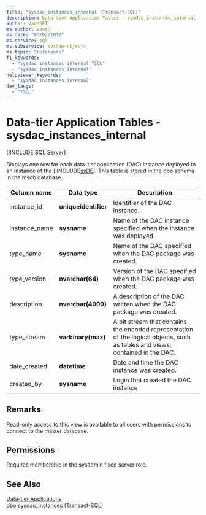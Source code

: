 ```yaml
---
title: "sysdac_instances_internal (Transact-SQL)"
description: Data-tier Application Tables - sysdac_instances_internal
author: VanMSFT
ms.author: vanto
ms.date: "03/03/2017"
ms.service: sql
ms.subservice: system-objects
ms.topic: "reference"
f1_keywords:
  - "sysdac_instances_internal_TSQL"
  - "sysdac_instances_internal"
helpviewer_keywords:
  - "sysdac_instances_internal"
dev_langs:
  - "TSQL"
---
```

# Data-tier Application Tables - sysdac_instances_internal
[!INCLUDE [SQL Server](../../includes/applies-to-version/sqlserver.md)]

  Displays one row for each data-tier application (DAC) instance deployed to an instance of the [!INCLUDE[ssDE](../../includes/ssde-md.md)]. This table is stored in the dbo schema in the msdb database.  
  
|Column name|Data type|Description|  
|-----------------|---------------|-----------------|  
|instance_id|**uniqueidentifier**|Identifier of the DAC instance.|  
|instance_name|**sysname**|Name of the DAC instance specified when the instance was deployed.|  
|type_name|**sysname**|Name of the DAC specified when the DAC package was created.|  
|type_version|**nvarchar(64)**|Version of the DAC specified when the DAC package was created.|  
|description|**nvarchar(4000)**|A description of the DAC written when the DAC package was created.|  
|type_stream|**varbinary(max)**|A bit stream that contains the encoded representation of the logical objects, such as tables and views, contained in the DAC.|  
|date_created|**datetime**|Date and time the DAC instance was created.|  
|created_by|**sysname**|Login that created the DAC instance|  
  
## Remarks  
 Read-only access to this view is available to all users with permissions to connect to the master database.  
  
## Permissions  
 Requires membership in the sysadmin fixed server role.  
  
## See Also  
 [Data-tier Applications](../../relational-databases/data-tier-applications/data-tier-applications.md)   
 [dbo.sysdac_instances &#40;Transact-SQL&#41;](../../relational-databases/system-catalog-views/data-tier-application-views-dbo-sysdac-instances.md)  
  
  
